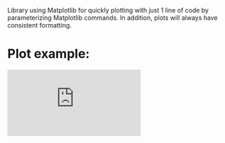 Library using Matplotlib for quickly plotting with just 1 line of code by parameterizing Matplotlib commands. In addition, plots will always have consistent formatting.

# Plot example:

![Quickplotlib example](https://raw.githubusercontent.com/jbrillon/quickplotlib/master/examples/figures/example_01.pdf)